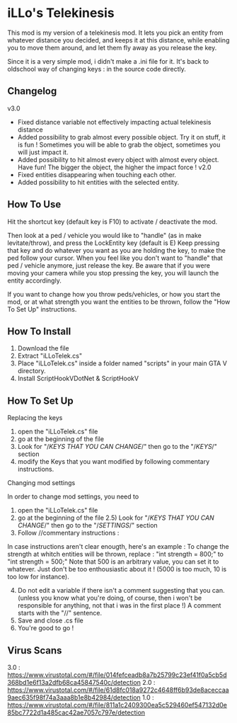 <h1>iLLo's Telekinesis</h1>
This mod is my version of a telekinesis mod. It lets you pick an entity from whatever distance you decided, and keeps it at this distance, while enabling you to move them around, and let them fly away as you release the key.

Since it is a very simple mod, i didn't make a .ini file for it. It's back to oldschool way of changing keys : in the source code directly.

Changelog
-------------------
v3.0
* Fixed distance variable not effectively impacting actual telekinesis distance
* Added possibility to grab almost every possible object. Try it on stuff, it is fun ! Sometimes you will be able to grab the object, sometimes you will just impact it.
* Added possibility to hit almost every object with almost every object. Have fun! The bigger the object, the higher the impact force !
v2.0
* Fixed entities disappearing when touching each other.
* Added possibility to hit entities with the selected entity.

How To Use
--------------------

Hit the shortcut key (default key is F10) to activate / deactivate the mod.

Then look at a ped / vehicle you would like to "handle" (as in make levitate/throw), and press the LockEntity key (default is E)
Keep pressing that key and do whatever you want as you are holding the key, to make the ped follow your cursor.
When you feel like you don't want to "handle" that ped / vehicle anymore, just release the key. Be aware that if you were moving your camera while you stop pressing the key, you will launch the entity accordingly.

If you want to change how you throw peds/vehicles, or how you start the mod, or at what strength you want the entities to be thrown, follow the "How To Set Up" instructions.

How To Install
------------------------------

1) Download the file
2) Extract "iLLoTelek.cs"
3) Place "iLLoTelek.cs" inside a folder named "scripts" in your main GTA V directory.
4) Install ScriptHookVDotNet & ScriptHookV

How To Set Up
--------------------
Replacing the keys

1) open the "iLLoTelek.cs" file
2) go at the beginning of the file
3) Look for "/*KEYS THAT YOU CAN CHANGE*/" then go to the "/*KEYS*/" section
4) modify the Keys that you want modified by following commentary instructions.

Changing mod settings

In order to change mod settings, you need to

1) open the "iLLoTelek.cs" file
2) go at the beginning of the file
2.5) Look for "/*KEYS THAT YOU CAN CHANGE*/" then go to the "/*SETTINGS*/" section
3) Follow //commentary instructions :

In case instructions aren't clear enougth, here's an example :
To change the strength at whitch entities will be thrown, replace :
"int strength = 800;"
to
"int strength = 500;"
Note that 500 is an arbitrary value, you can set it to whatever. Just don't be too enthousiastic about it ! (5000 is too much, 10 is too low for instance).

4) Do not edit a variable if there isn't a comment suggesting that you can. (unless you know what you're doing, of course, then i won't be responsible for anything, not that i was in the first place !)
A comment starts with the "//" sentence.
5) Save and close .cs file
6) You're good to go !

Virus Scans
---------------------
3.0 : https://www.virustotal.com/#/file/014fefceadb8a7b25799c23ef41f0a5cb5d368bd1e6f13a2dfb68ca45847540c/detection
2.0 : https://www.virustotal.com/#/file/61d8fc018a9272c4648ff6b93de8aceccaa9aec635f98f74a3aaa8b1e8b42984/detection
1.0 : https://www.virustotal.com/#/file/811a1c2409300ea5c529460ef547132d0e85bc7722d1a485cac42ae7057c797e/detection